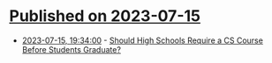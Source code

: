 # [Published on 2023-07-15](index.md)

* [2023-07-15, 19:34:00](https://news.slashdot.org/story/23/07/15/1551249/should-high-schools-require-a-cs-course-before-students-graduate?utm_source=rss1.0mainlinkanon&utm_medium=feed) - [Should High Schools Require a CS Course Before Students Graduate?](https://news.slashdot.org/story/23/07/15/1551249/should-high-schools-require-a-cs-course-before-students-graduate?utm_source=rss1.0mainlinkanon&utm_medium=feed)
